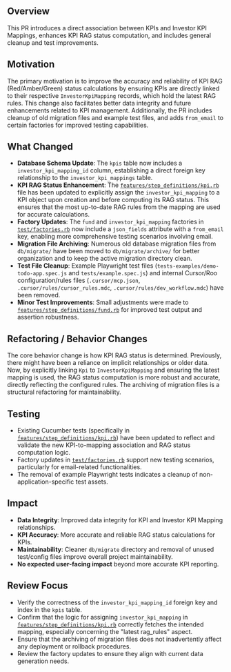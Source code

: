 ## Overview
This PR introduces a direct association between KPIs and Investor KPI Mappings, enhances KPI RAG status computation, and includes general cleanup and test improvements.

## Motivation
The primary motivation is to improve the accuracy and reliability of KPI RAG (Red/Amber/Green) status calculations by ensuring KPIs are directly linked to their respective `InvestorKpiMapping` records, which hold the latest RAG rules. This change also facilitates better data integrity and future enhancements related to KPI management. Additionally, the PR includes cleanup of old migration files and example test files, and adds `from_email` to certain factories for improved testing capabilities.

## What Changed
*   **Database Schema Update**: The `kpis` table now includes a `investor_kpi_mapping_id` column, establishing a direct foreign key relationship to the `investor_kpi_mappings` table.
*   **KPI RAG Status Enhancement**: The [`features/step_definitions/kpi.rb`](features/step_definitions/kpi.rb) file has been updated to explicitly assign the `investor_kpi_mapping` to a KPI object upon creation and before computing its RAG status. This ensures that the most up-to-date RAG rules from the mapping are used for accurate calculations.
*   **Factory Updates**: The `fund` and `investor_kpi_mapping` factories in [`test/factories.rb`](test/factories.rb) now include a `json_fields` attribute with a `from_email` key, enabling more comprehensive testing scenarios involving email.
*   **Migration File Archiving**: Numerous old database migration files from `db/migrate/` have been moved to `db/migrate/archive/` for better organization and to keep the active migration directory clean.
*   **Test File Cleanup**: Example Playwright test files (`tests-examples/demo-todo-app.spec.js` and `tests/example.spec.js`) and internal Cursor/Roo configuration/rules files (`.cursor/mcp.json`, `.cursor/rules/cursor_rules.mdc`, `.cursor/rules/dev_workflow.mdc`) have been removed.
*   **Minor Test Improvements**: Small adjustments were made to [`features/step_definitions/fund.rb`](features/step_definitions/fund.rb) for improved test output and assertion robustness.

## Refactoring / Behavior Changes
The core behavior change is how KPI RAG status is determined. Previously, there might have been a reliance on implicit relationships or older data. Now, by explicitly linking `Kpi` to `InvestorKpiMapping` and ensuring the latest mapping is used, the RAG status computation is more robust and accurate, directly reflecting the configured rules. The archiving of migration files is a structural refactoring for maintainability.

## Testing
*   Existing Cucumber tests (specifically in [`features/step_definitions/kpi.rb`](features/step_definitions/kpi.rb)) have been updated to reflect and validate the new KPI-to-mapping association and RAG status computation logic.
*   Factory updates in [`test/factories.rb`](test/factories.rb) support new testing scenarios, particularly for email-related functionalities.
*   The removal of example Playwright tests indicates a cleanup of non-application-specific test assets.

## Impact
*   **Data Integrity**: Improved data integrity for KPI and Investor KPI Mapping relationships.
*   **KPI Accuracy**: More accurate and reliable RAG status calculations for KPIs.
*   **Maintainability**: Cleaner `db/migrate` directory and removal of unused test/config files improve overall project maintainability.
*   **No expected user-facing impact** beyond more accurate KPI reporting.

## Review Focus
*   Verify the correctness of the `investor_kpi_mapping_id` foreign key and index in the `kpis` table.
*   Confirm that the logic for assigning `investor_kpi_mapping` in [`features/step_definitions/kpi.rb`](features/step_definitions/kpi.rb) correctly fetches the intended mapping, especially concerning the "latest rag_rules" aspect.
*   Ensure that the archiving of migration files does not inadvertently affect any deployment or rollback procedures.
*   Review the factory updates to ensure they align with current data generation needs.